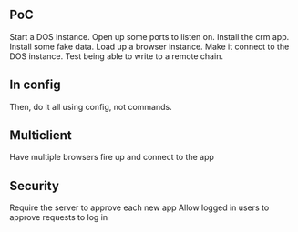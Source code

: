 ## PoC
Start a DOS instance.
Open up some ports to listen on.
Install the crm app.
Install some fake data.
Load up a browser instance.
Make it connect to the DOS instance.
Test being able to write to a remote chain.

## In config
Then, do it all using config, not commands.

## Multiclient
Have multiple browsers fire up and connect to the app

## Security
Require the server to approve each new app
Allow logged in users to approve requests to log in